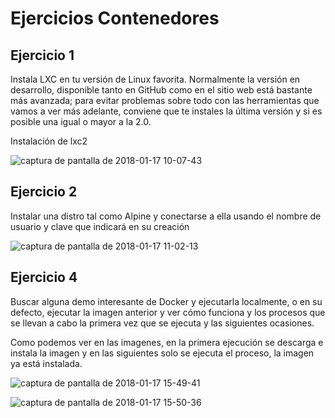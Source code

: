 # Ejercicios Contenedores

## Ejercicio 1
Instala LXC en tu versión de Linux favorita. Normalmente la versión en desarrollo, disponible tanto en GitHub como en el sitio web está bastante más avanzada; para evitar problemas sobre todo con las herramientas que vamos a ver más adelante, conviene que te instales la última versión y si es posible una igual o mayor a la 2.0.

Instalación de lxc2 

![captura de pantalla de 2018-01-17 10-07-43](https://user-images.githubusercontent.com/6852023/35050381-f9d660ec-fba2-11e7-89a3-38119be7032b.png)

## Ejercicio 2
Instalar una distro tal como Alpine y conectarse a ella usando el nombre de usuario y clave que indicará en su creación

![captura de pantalla de 2018-01-17 11-02-13](https://user-images.githubusercontent.com/6852023/35050590-7892c556-fba3-11e7-8fb2-f16328638e15.png)

## Ejercicio 4
Buscar alguna demo interesante de Docker y ejecutarla localmente, o en su defecto, ejecutar la imagen anterior y ver cómo funciona y los procesos que se llevan a cabo la primera vez que se ejecuta y las siguientes ocasiones.

Como podemos ver en las imagenes, en la primera ejecución se descarga e instala la imagen y en las siguientes solo se ejecuta el proceso, la imagen ya está instalada.

![captura de pantalla de 2018-01-17 15-49-41](https://user-images.githubusercontent.com/6852023/35050825-ff232d0e-fba3-11e7-872a-56fb7428349f.png)

![captura de pantalla de 2018-01-17 15-50-36](https://user-images.githubusercontent.com/6852023/35050847-0cf59098-fba4-11e7-9fba-f5cfb09e3c4f.png)



